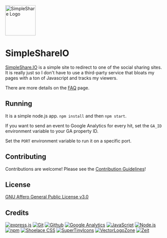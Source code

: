 <img alt="SimpleShare Logo" src="https://www.vectorlogo.zone/logos/simpleshareio/simpleshareio-tile.svg" height="96" >

SimpleShareIO
============

[SimpleShare.IO](https://simpleshare.io/) is a simple site to redirect to one of the social sharing sites.  It is really just so I don't have to use a third-party service that bloats my pages with a ton of Javascript and tracks my viewers.

There are more details on the [FAQ](https://simpleshare.io/) page.

## Running

It is a simple node.js app.  `npm install` and then `npm start`.

If you want to send an event to Google Analytics for every hit, set the `GA_ID` environment variable to your GA property ID.

Set the `PORT` environment variable to run it on a specific port.

## Contributing

Contributions are welcome!  Please see the [Contribution Guidelines](CONTRIBUTING.md)!

## License

[GNU Affero General Public License v3.0](LICENSE.txt)

## Credits

[![express.js](https://www.vectorlogo.zone/logos/expressjs/expressjs-ar21.svg)](https://expressjs.com/ "Web Framework")
[![Git](https://www.vectorlogo.zone/logos/git-scm/git-scm-ar21.svg)](https://git-scm.com/ "Version control")
[![Github](https://www.vectorlogo.zone/logos/github/github-ar21.svg)](https://github.com/ "Code hosting")
[![Google Analytics](https://www.vectorlogo.zone/logos/google_analytics/google_analytics-ar21.svg)](https://www.google.com/analytics "Traffic Measurement")
[![JavaScript](https://www.vectorlogo.zone/logos/javascript/javascript-ar21.svg)](https://developer.mozilla.org/en-US/docs/Web/JavaScript "Programming Language")
[![Node.js](https://www.vectorlogo.zone/logos/nodejs/nodejs-ar21.svg)](https://nodejs.org/ "Application Server")
[![npm](https://www.vectorlogo.zone/logos/npmjs/npmjs-ar21.svg)](https://www.npmjs.com/ "JS Package Management")
[![Shoelace CSS](https://www.vectorlogo.zone/logos/shoelacestyle/shoelacestyle-ar21.svg)](https://shoelace.style/ "CSS")
[![SuperTinyIcons](https://www.vectorlogo.zone/logos/supertinyicons/supertinyicons-ar21.svg)](https://supertinyicons.org/ "Images")
[![VectorLogoZone](https://www.vectorlogo.zone/logos/vectorlogozone/vectorlogozone-ar21.svg)](https://www.vectorlogo.zone/logos/index.html#tile "Images")
[![Zeit](https://www.vectorlogo.zone/logos/zeit/zeit-ar21.svg)](https://zeit.co/ "Hosting")


